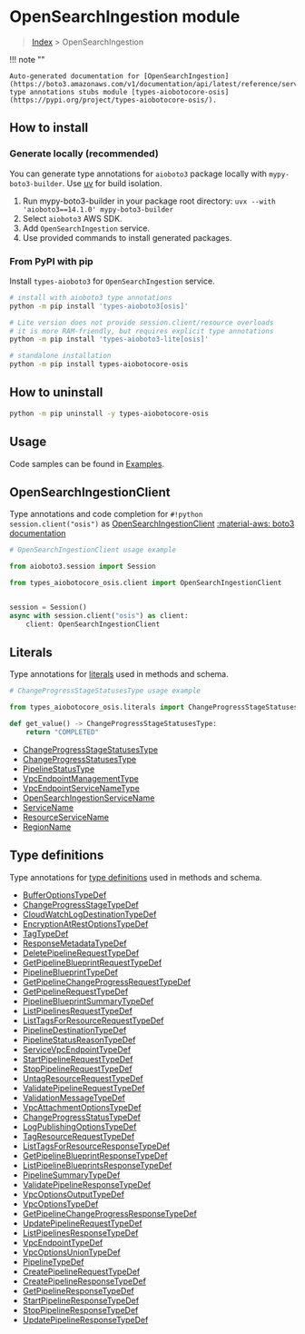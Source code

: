 # OpenSearchIngestion module

> [Index](../README.md) > OpenSearchIngestion


!!! note ""

    Auto-generated documentation for [OpenSearchIngestion](https://boto3.amazonaws.com/v1/documentation/api/latest/reference/services/osis.html#opensearchingestion)
    type annotations stubs module [types-aiobotocore-osis](https://pypi.org/project/types-aiobotocore-osis/).

## How to install

### Generate locally (recommended)

You can generate type annotations for `aioboto3` package locally with `mypy-boto3-builder`.
Use [uv](https://docs.astral.sh/uv/getting-started/installation/) for build isolation.

1. Run mypy-boto3-builder in your package root directory: `uvx --with 'aioboto3==14.1.0' mypy-boto3-builder`
1. Select `aioboto3` AWS SDK.
1. Add `OpenSearchIngestion` service.
1. Use provided commands to install generated packages.



### From PyPI with pip

Install `types-aioboto3` for `OpenSearchIngestion` service.

```bash
# install with aioboto3 type annotations
python -m pip install 'types-aioboto3[osis]'

# Lite version does not provide session.client/resource overloads
# it is more RAM-friendly, but requires explicit type annotations
python -m pip install 'types-aioboto3-lite[osis]'

# standalone installation
python -m pip install types-aiobotocore-osis
```



## How to uninstall

```bash
python -m pip uninstall -y types-aiobotocore-osis
```

## Usage

Code samples can be found in [Examples](./usage.md).

## OpenSearchIngestionClient

Type annotations and code completion for  `#!python session.client("osis")` as [OpenSearchIngestionClient](./client.md)
[:material-aws: boto3 documentation](https://boto3.amazonaws.com/v1/documentation/api/latest/reference/services/osis.html#OpenSearchIngestion.Client)

```python
# OpenSearchIngestionClient usage example

from aioboto3.session import Session

from types_aiobotocore_osis.client import OpenSearchIngestionClient


session = Session()
async with session.client("osis") as client:
    client: OpenSearchIngestionClient
```








## Literals

Type annotations for [literals](./literals.md) used in methods and schema.

```python
# ChangeProgressStageStatusesType usage example

from types_aiobotocore_osis.literals import ChangeProgressStageStatusesType

def get_value() -> ChangeProgressStageStatusesType:
    return "COMPLETED"
```

- [ChangeProgressStageStatusesType](./literals.md#changeprogressstagestatusestype)
- [ChangeProgressStatusesType](./literals.md#changeprogressstatusestype)
- [PipelineStatusType](./literals.md#pipelinestatustype)
- [VpcEndpointManagementType](./literals.md#vpcendpointmanagementtype)
- [VpcEndpointServiceNameType](./literals.md#vpcendpointservicenametype)
- [OpenSearchIngestionServiceName](./literals.md#opensearchingestionservicename)
- [ServiceName](./literals.md#servicename)
- [ResourceServiceName](./literals.md#resourceservicename)
- [RegionName](./literals.md#regionname)




## Type definitions

Type annotations for [type definitions](./type_defs.md) used in methods and schema.

- [BufferOptionsTypeDef](./type_defs.md#bufferoptionstypedef)
- [ChangeProgressStageTypeDef](./type_defs.md#changeprogressstagetypedef)
- [CloudWatchLogDestinationTypeDef](./type_defs.md#cloudwatchlogdestinationtypedef)
- [EncryptionAtRestOptionsTypeDef](./type_defs.md#encryptionatrestoptionstypedef)
- [TagTypeDef](./type_defs.md#tagtypedef)
- [ResponseMetadataTypeDef](./type_defs.md#responsemetadatatypedef)
- [DeletePipelineRequestTypeDef](./type_defs.md#deletepipelinerequesttypedef)
- [GetPipelineBlueprintRequestTypeDef](./type_defs.md#getpipelineblueprintrequesttypedef)
- [PipelineBlueprintTypeDef](./type_defs.md#pipelineblueprinttypedef)
- [GetPipelineChangeProgressRequestTypeDef](./type_defs.md#getpipelinechangeprogressrequesttypedef)
- [GetPipelineRequestTypeDef](./type_defs.md#getpipelinerequesttypedef)
- [PipelineBlueprintSummaryTypeDef](./type_defs.md#pipelineblueprintsummarytypedef)
- [ListPipelinesRequestTypeDef](./type_defs.md#listpipelinesrequesttypedef)
- [ListTagsForResourceRequestTypeDef](./type_defs.md#listtagsforresourcerequesttypedef)
- [PipelineDestinationTypeDef](./type_defs.md#pipelinedestinationtypedef)
- [PipelineStatusReasonTypeDef](./type_defs.md#pipelinestatusreasontypedef)
- [ServiceVpcEndpointTypeDef](./type_defs.md#servicevpcendpointtypedef)
- [StartPipelineRequestTypeDef](./type_defs.md#startpipelinerequesttypedef)
- [StopPipelineRequestTypeDef](./type_defs.md#stoppipelinerequesttypedef)
- [UntagResourceRequestTypeDef](./type_defs.md#untagresourcerequesttypedef)
- [ValidatePipelineRequestTypeDef](./type_defs.md#validatepipelinerequesttypedef)
- [ValidationMessageTypeDef](./type_defs.md#validationmessagetypedef)
- [VpcAttachmentOptionsTypeDef](./type_defs.md#vpcattachmentoptionstypedef)
- [ChangeProgressStatusTypeDef](./type_defs.md#changeprogressstatustypedef)
- [LogPublishingOptionsTypeDef](./type_defs.md#logpublishingoptionstypedef)
- [TagResourceRequestTypeDef](./type_defs.md#tagresourcerequesttypedef)
- [ListTagsForResourceResponseTypeDef](./type_defs.md#listtagsforresourceresponsetypedef)
- [GetPipelineBlueprintResponseTypeDef](./type_defs.md#getpipelineblueprintresponsetypedef)
- [ListPipelineBlueprintsResponseTypeDef](./type_defs.md#listpipelineblueprintsresponsetypedef)
- [PipelineSummaryTypeDef](./type_defs.md#pipelinesummarytypedef)
- [ValidatePipelineResponseTypeDef](./type_defs.md#validatepipelineresponsetypedef)
- [VpcOptionsOutputTypeDef](./type_defs.md#vpcoptionsoutputtypedef)
- [VpcOptionsTypeDef](./type_defs.md#vpcoptionstypedef)
- [GetPipelineChangeProgressResponseTypeDef](./type_defs.md#getpipelinechangeprogressresponsetypedef)
- [UpdatePipelineRequestTypeDef](./type_defs.md#updatepipelinerequesttypedef)
- [ListPipelinesResponseTypeDef](./type_defs.md#listpipelinesresponsetypedef)
- [VpcEndpointTypeDef](./type_defs.md#vpcendpointtypedef)
- [VpcOptionsUnionTypeDef](./type_defs.md#vpcoptionsuniontypedef)
- [PipelineTypeDef](./type_defs.md#pipelinetypedef)
- [CreatePipelineRequestTypeDef](./type_defs.md#createpipelinerequesttypedef)
- [CreatePipelineResponseTypeDef](./type_defs.md#createpipelineresponsetypedef)
- [GetPipelineResponseTypeDef](./type_defs.md#getpipelineresponsetypedef)
- [StartPipelineResponseTypeDef](./type_defs.md#startpipelineresponsetypedef)
- [StopPipelineResponseTypeDef](./type_defs.md#stoppipelineresponsetypedef)
- [UpdatePipelineResponseTypeDef](./type_defs.md#updatepipelineresponsetypedef)


